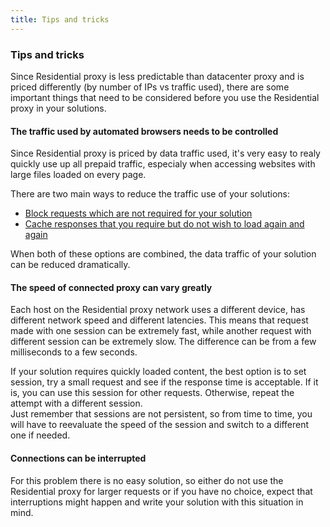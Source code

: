 ```yaml
---
title: Tips and tricks
---
```


### [](#residential-proxy--tips)Tips and tricks

Since Residential proxy is less predictable than datacenter proxy and is priced differently (by number of IPs vs traffic used), there are some important things that need to be considered before you use the Residential proxy in your solutions.

#### The traffic used by automated browsers needs to be controlled

Since Residential proxy is priced by data traffic used, it's very easy to realy quickly use up all prepaid traffic, especialy when accessing websites with large files loaded on every page.

There are two main ways to reduce the traffic use of your solutions:

*   [Block requests which are not required for your solution](https://help.apify.com/en/articles/2423246-block-requests-in-puppeteer)
*   [Cache responses that you require but do not wish to load again and again](https://help.apify.com/en/articles/2424032-cache-responses-in-puppeteerr)

When both of these options are combined, the data traffic of your solution can be reduced dramatically.

#### The speed of connected proxy can vary greatly

Each host on the Residential proxy network uses a different device, has different network speed and different latencies. This means that request made with one session can be extremely fast, while another request with different session can be extremely slow. The difference can be from a few milliseconds to a few seconds.

If your solution requires quickly loaded content, the best option is to set session, try a small request and see if the response time is acceptable. If it is, you can use this session for other requests. Otherwise, repeat the attempt with a different session.  
Just remember that sessions are not persistent, so from time to time, you will have to reevaluate the speed of the session and switch to a different one if needed.

#### Connections can be interrupted

For this problem there is no easy solution, so either do not use the Residential proxy for larger requests or if you have no choice, expect that interruptions might happen and write your solution with this situation in mind.
